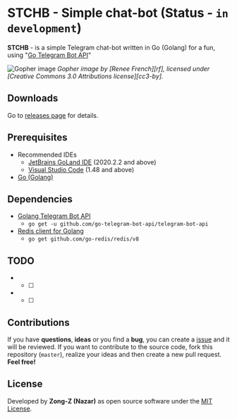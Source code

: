 # STCHB - Simple chat-bot (Status - `in development`)

**STCHB** - is a simple Telegram chat-bot written in Go (Golang) for a fun, using "[Go Telegram Bot API](https://github.com/go-telegram-bot-api/telegram-bot-api)"

![Gopher image](https://golang.org/doc/gopher/fiveyears.jpg)
*Gopher image by [Renee French][rf], licensed under [Creative Commons 3.0 Attributions license][cc3-by].*   

## Downloads

Go to [releases page](https://github.com/Zong-Z/stch_bot/releases) for details.

## Prerequisites

- Recommended IDEs
    - [JetBrains GoLand IDE](https://www.jetbrains.com/go/) (2020.2.2 and above)
    - [Visual Studio Code](https://code.visualstudio.com) (1.48 and above)
- [Go (Golang)](https://golang.org/dl/)

## Dependencies

- [Golang Telegram Bot API](https://github.com/go-telegram-bot-api/telegram-bot-api)
    - `go get -u github.com/go-telegram-bot-api/telegram-bot-api`
- [Redis client for Golang](https://github.com/go-redis/redis)
    - `go get github.com/go-redis/redis/v8`
    
## TODO

- - [ ]
- - [ ]

## Contributions

If you have **questions**, **ideas** or you find a **bug**, you can create a [issue](https://github.com/Zong-Z/SCHB/issues) and it will be reviewed. If you want to contribute to the source code, fork this repository (`master`), realize your ideas and then create a new pull request. **Feel free!**

## License

Developed by **Zong-Z (Nazar)** as open source software under the [MIT License](https://github.com/Zong-Z/SCHB/blob/master/LICENSE).
